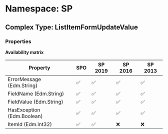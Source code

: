 # Namespace: SP

## Complex Type: ListItemFormUpdateValue

### Properties

**Availability matrix**

Property | SPO | SP 2019 | SP 2016 | SP 2013
----------|-----|---------|---------|--------
ErrorMessage (Edm.String) | ✅ | ✅ | ✅ | ✅
FieldName (Edm.String) | ✅ | ✅ | ✅ | ✅
FieldValue (Edm.String) | ✅ | ✅ | ✅ | ✅
HasException (Edm.Boolean) | ✅ | ✅ | ✅ | ✅
ItemId (Edm.Int32) | ✅ | ✅ | ❌ | ❌
